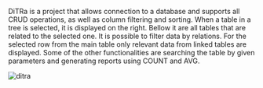 DiTRa is a project that allows connection to a database and supports all CRUD operations, as well as column filtering and sorting. When a table in a tree is selected,  it is displayed on the right. Bellow it are all tables that are related to the selected one. It is possible to filter data by relations. For the selected row from the main table only relevant data from linked tables are displayed. Some of the other functionalities are searching the table by given parameters and generating reports using COUNT and AVG.

![ditra](https://user-images.githubusercontent.com/72874908/113421746-ea17bb00-93cb-11eb-9833-650fbacd8b95.png)
